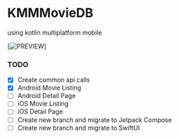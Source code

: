 # KMMMovieDB
using kotlin multiplatform mobile

[![PREVIEW](https://github.com/jamesdeperio/KMMMovieDB/blob/master/kmmmoviedb.gif)]
### TODO

- [x] Create common api calls
- [x] Android Movie Listing
- [ ] Android Detail Page
- [ ] iOS Movie Listing
- [ ] iOS Detail Page
- [ ] Create new branch and migrate to Jetpack Compose
- [ ] Create new branch and migrate to SwiftUI
